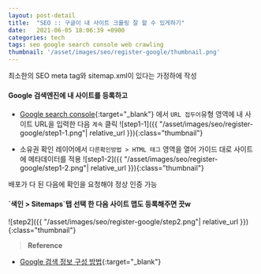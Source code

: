 ```yaml
---
layout: post-detail
title:  "SEO :: 구글이 내 사이트 크롤링 잘 할 수 있게하기"
date:   2021-06-05 18:06:39 +0900
categories: tech
tags: seo google search console web crawling 
thumbnail: '/asset/images/seo/register-google/thumbnail.png'
---
```


<p class="warning">최소한의 SEO meta tag와 sitemap.xml이 있다는 가정하에 작성</p>

<div markdown="1" class="stepper text mt-2">
<h4 markdown="1" data-step="1" class="title">
    Google 검색엔진에 내 사이트를 등록하고
</h4>

* [Google search console](https://search.google.com/search-console/welcome?utm_source=about-page){:target="_blank"}
에서 `URL 접두어`유형 영역에 내 사이트 URL을 입력한 다음 `계속` 클릭 
![step1-1]({{ "/asset/images/seo/register-google/step1-1.png"| relative_url }}){:class="thumbnail"}

* 소유권 확인 레이어에서 `다른확인방법 > HTML 태그` 영역을 열어 가이드 대로 사이트에 메타데이터를 적용
![step1-2]({{ "/asset/images/seo/register-google/step1-2.png"| relative_url }}){:class="thumbnail"}
<p class="info ml-3">배포가 다 된 다음에 확인을 요청해야 정상 인증 가능</p>

</div>

<div markdown="1" class="stepper text mb-4">
<h4 markdown="1" data-step="2" class="title">
    `색인 > Sitemaps`탭 선택 한 다음 사이트 맵도 등록해주면 끗w
</h4>

![step2]({{ "/asset/images/seo/register-google/step2.png"| relative_url }}){:class="thumbnail"}
</div>



> **Reference**
* [Google 검색 정보 구성 방법](https://www.google.com/intl/ko/search/howsearchworks/crawling-indexing/){:target="_blank"}
